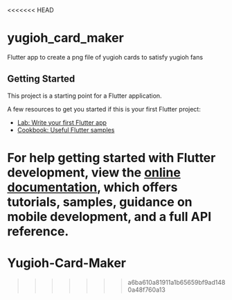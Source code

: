 <<<<<<< HEAD
# yugioh_card_maker

Flutter app to create a png file of yugioh cards to satisfy yugioh fans

## Getting Started

This project is a starting point for a Flutter application.

A few resources to get you started if this is your first Flutter project:

- [Lab: Write your first Flutter app](https://docs.flutter.dev/get-started/codelab)
- [Cookbook: Useful Flutter samples](https://docs.flutter.dev/cookbook)

For help getting started with Flutter development, view the
[online documentation](https://docs.flutter.dev/), which offers tutorials,
samples, guidance on mobile development, and a full API reference.
=======
# Yugioh-Card-Maker
>>>>>>> a6ba610a81911a1b65659bf9ad1480a48f760a13
